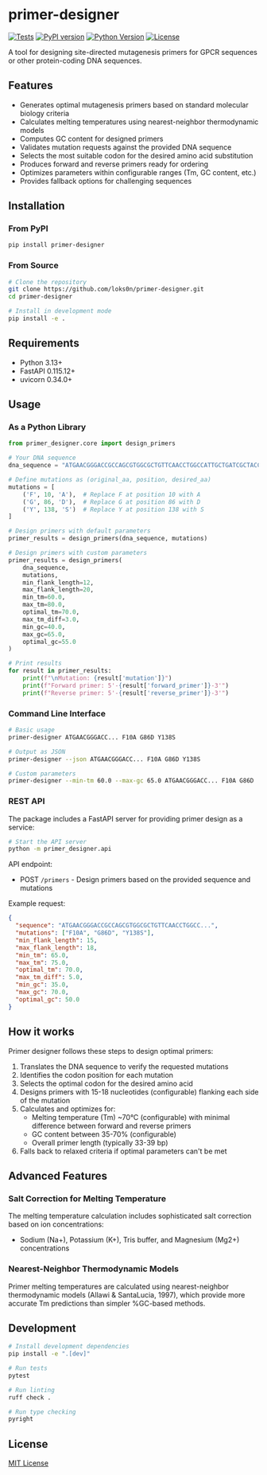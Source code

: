 # primer-designer

[![Tests](https://github.com/loks0n/primer-designer/actions/workflows/test.yml/badge.svg)](https://github.com/loks0n/primer-designer/actions/workflows/test.yml)
[![PyPI version](https://img.shields.io/pypi/v/primer-designer.svg)](https://pypi.org/project/primer-designer/)
[![Python Version](https://img.shields.io/pypi/pyversions/primer-designer.svg)](https://pypi.org/project/primer-designer/)
[![License](https://img.shields.io/github/license/loks0n/primer-designer.svg)](https://github.com/loks0n/primer-designer/blob/main/LICENSE)

A tool for designing site-directed mutagenesis primers for GPCR sequences or other protein-coding DNA sequences.

## Features

- Generates optimal mutagenesis primers based on standard molecular biology criteria
- Calculates melting temperatures using nearest-neighbor thermodynamic models
- Computes GC content for designed primers
- Validates mutation requests against the provided DNA sequence
- Selects the most suitable codon for the desired amino acid substitution
- Produces forward and reverse primers ready for ordering
- Optimizes parameters within configurable ranges (Tm, GC content, etc.)
- Provides fallback options for challenging sequences

## Installation

### From PyPI

```bash
pip install primer-designer
```

### From Source

```bash
# Clone the repository
git clone https://github.com/loks0n/primer-designer.git
cd primer-designer

# Install in development mode
pip install -e .
```

## Requirements

- Python 3.13+
- FastAPI 0.115.12+
- uvicorn 0.34.0+

## Usage

### As a Python Library

```python
from primer_designer.core import design_primers

# Your DNA sequence
dna_sequence = "ATGAACGGGACCGCCAGCGTGGCGCTGTTCAACCTGGCCATTGCTGATCGCTACCTGGCCATCGTCCTCTCTGCC..."

# Define mutations as (original_aa, position, desired_aa)
mutations = [
    ('F', 10, 'A'),  # Replace F at position 10 with A
    ('G', 86, 'D'),  # Replace G at position 86 with D
    ('Y', 138, 'S')  # Replace Y at position 138 with S
]

# Design primers with default parameters
primer_results = design_primers(dna_sequence, mutations)

# Design primers with custom parameters
primer_results = design_primers(
    dna_sequence,
    mutations,
    min_flank_length=12,
    max_flank_length=20,
    min_tm=60.0,
    max_tm=80.0,
    optimal_tm=70.0,
    max_tm_diff=3.0,
    min_gc=40.0,
    max_gc=65.0,
    optimal_gc=55.0
)

# Print results
for result in primer_results:
    print(f"\nMutation: {result['mutation']}")
    print(f"Forward primer: 5'-{result['forward_primer']}-3'")
    print(f"Reverse primer: 5'-{result['reverse_primer']}-3'")
```

### Command Line Interface

```bash
# Basic usage
primer-designer ATGAACGGGACC... F10A G86D Y138S

# Output as JSON
primer-designer --json ATGAACGGGACC... F10A G86D Y138S

# Custom parameters
primer-designer --min-tm 60.0 --max-gc 65.0 ATGAACGGGACC... F10A G86D
```

### REST API

The package includes a FastAPI server for providing primer design as a service:

```bash
# Start the API server
python -m primer_designer.api
```

API endpoint:
- POST `/primers` - Design primers based on the provided sequence and mutations

Example request:
```json
{
  "sequence": "ATGAACGGGACCGCCAGCGTGGCGCTGTTCAACCTGGCC...",
  "mutations": ["F10A", "G86D", "Y138S"],
  "min_flank_length": 15,
  "max_flank_length": 18,
  "min_tm": 65.0,
  "max_tm": 75.0,
  "optimal_tm": 70.0,
  "max_tm_diff": 5.0,
  "min_gc": 35.0,
  "max_gc": 70.0,
  "optimal_gc": 50.0
}
```

## How it works

Primer designer follows these steps to design optimal primers:

1. Translates the DNA sequence to verify the requested mutations
2. Identifies the codon position for each mutation
3. Selects the optimal codon for the desired amino acid
4. Designs primers with 15-18 nucleotides (configurable) flanking each side of the mutation
5. Calculates and optimizes for:
   - Melting temperature (Tm) ~70°C (configurable) with minimal difference between forward and reverse primers
   - GC content between 35-70% (configurable)
   - Overall primer length (typically 33-39 bp)
6. Falls back to relaxed criteria if optimal parameters can't be met

## Advanced Features

### Salt Correction for Melting Temperature

The melting temperature calculation includes sophisticated salt correction based on ion concentrations:
- Sodium (Na+), Potassium (K+), Tris buffer, and Magnesium (Mg2+) concentrations

### Nearest-Neighbor Thermodynamic Models

Primer melting temperatures are calculated using nearest-neighbor thermodynamic models (Allawi & SantaLucia, 1997), which provide more accurate Tm predictions than simpler %GC-based methods.

## Development

```bash
# Install development dependencies
pip install -e ".[dev]"

# Run tests
pytest

# Run linting
ruff check .

# Run type checking
pyright
```

## License

[MIT License](LICENSE)
